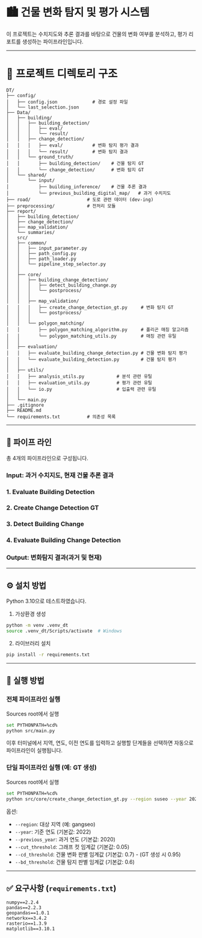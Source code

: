 # 🏙️ 건물 변화 탐지 및 평가 시스템

이 프로젝트는 수치지도와 추론 결과를 바탕으로 건물의 변화 여부를 분석하고, 평가 리포트를 생성하는 파이프라인입니다.

---

# 📁 프로젝트 디렉토리 구조
```
DT/
├── config/
│   ├── config.json             # 경로 설정 파일
│   └── last_selection.json     
├── Data/
│   ├── building/
│   │   ├── building_detection/
│   │   │   ├── eval/           
│   │   │   └── result/         
│   │   ├── change_detection/
│   │   │   ├── eval/           # 변화 탐지 평가 결과
│   │   │   └── result/         # 변화 탐지 결과
│   │   └── ground_truth/
│   │       ├── building_detection/    # 건물 탐지 GT
│   │       └── change_detection/      # 변화 탐지 GT
│   └── shared/
│       └── input/
│           ├── building_inference/    # 건물 추론 결과
│           └── previous_building_digital_map/   # 과거 수치지도
├── road/                     # 도로 관련 데이터 (dev-ing)
├── preprocessing/            # 전처리 모듈
├── report/
│   ├── building_detection/
│   ├── change_detection/
│   ├── map_validation/
│   └── summaries/            
│   src/
│   ├── common/                          
│   │   ├── input_parameter.py           
│   │   ├── path_config.py               
│   │   ├── path_loader.py               
│   │   └── pipeline_step_selector.py    
│   │
│   ├── core/                            
│   │   ├── building_change_detection/
│   │   │   ├── detect_building_change.py         
│   │   │   └── postprocess/                      
│   │   │
│   │   ├── map_validation/
│   │   │   ├── create_change_detection_gt.py     # 변화 탐지 GT
│   │   │   └── postprocess/                      
│   │   │
│   │   └── polygon_matching/
│   │       ├── polygon_matching_algorithm.py     # 폴리곤 매칭 알고리즘
│   │       └── polygon_matching_utils.py         # 매칭 관련 유틸
│   │
│   ├── evaluation/                      
│   │   ├── evaluate_building_change_detection.py # 건물 변화 탐지 평가
│   │   └── evaluate_building_detection.py        # 건물 탐지 평가
│   │
│   ├── utils/                           
│   │   ├── analysis_utils.py            # 분석 관련 유틸
│   │   ├── evaluation_utils.py          # 평가 관련 유틸
│   │   └── io.py                        # 입출력 관련 유틸
│   │
│   └── main.py                          
├── .gitignore
├── README.md
└── requirements.txt          # 의존성 목록
```

---

## 📢 파이프 라인

총 4개의 파이프라인으로 구성됩니다.

### Input: 과거 수치지도, 현재 건물 추론 결과

### 1. Evaluate Building Detection
### 2. Create Change Detection GT
### 3. Detect Building Change
### 4. Evaluate Building Change Detection

### Output: 변화탐지 결과(과거 및 현재)

---

## ⚙️ 설치 방법

Python 3.10으로 테스트하였습니다.

1. 가상환경 생성
```bash
python -m venv .venv_dt
source .venv_dt/Scripts/activate  # Windows
```

2. 라이브러리 설치
```bash
pip install -r requirements.txt
```

---

## 🚀 실행 방법

### 전체 파이프라인 실행

Sources root에서 실행

```bash
set PYTHONPATH=%cd%
python src/main.py
```

이후 터미널에서 지역, 연도, 이전 연도를 입력하고 실행할 단계들을 선택하면 자동으로 파이프라인이 실행됩니다.

### 단일 파이프라인 실행 (예: GT 생성)

Sources root에서 실행

```bash
set PYTHONPATH=%cd%
python src/core/create_change_detection_gt.py --region suseo --year 2022 --previous_year 2020
```

옵션:
- `--region`: 대상 지역 (예: gangseo)
- `--year`: 기준 연도 (기본값: 2022)
- `--previous_year`: 과거 연도 (기본값: 2020)
- `--cut_threshold`: 그래프 컷 임계값 (기본값: 0.05)
- `--cd_threshold`: 건물 변화 판별 임계값 (기본값: 0.7) - (GT 생성 시 0.95)
- `--bd_threshold`: 건물 탐지 판별 임계값 (기본값: 0.6)

---

## ✅ 요구사항 (`requirements.txt`)

```
numpy==2.2.4
pandas==2.2.3
geopandas==1.0.1
networkx==3.4.2
rasterio==1.3.9
matplotlib==3.10.1
```

